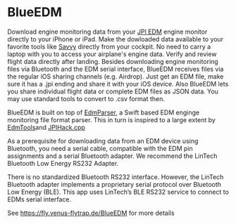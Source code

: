 # BlueEDM


Download engine monitoring data from your [JPI EDM](https://www.jpinstruments.com) engine monitor directly to your iPhone or iPad. Make the dowloaded data available to your favorite tools like [Savvy](https://www.savvyaviation.com) directly from your cockpit. No need to carry a laptop with you to access your airplane's engine data. Verify and review flight data directly after landing. Besides downloading engine monitoring files via Bluetooth and the EDM serial interface, BlueEDM receives files via the regular iOS sharing channels (e.g. Airdrop). Just get an EDM file, make sure it has a .jpi ending and share it with your iOS device.
Also BlueEDM lets you share individual flight data or complete EDM files as JSON data. You may use standard tools to convert to .csv format then.

BlueEDM is built on top of [EdmParser](https://github.com/staski/EdmParser), a Swift based EDM enginge monitoring file format parser. This in turn is inspired to a large extent by [EdmTools](https://github.com/wannamak/edmtools)and [JPIHack.cpp](https://www.geocities.ws/jpihack/jpihackcpp.txt)

As a prerequisite for downloading data from an EDM device using Bluetooth, you need a serial cable, compatible with the EDM pin assignments and a serial Bluetooth adapter. We recommend the LinTech Bluetooth Low Energy RS232 Adapter.

There is no standardized Bluetooth RS232 interface. However, the LinTech Bluetooth adapter implements a proprietary serial protocol over Bluetooth Low Energy (BLE). This app uses LinTech’s BLE RS232 service to connect to EDMs serial interface.

See https://fly.venus-flytrap.de/BlueEDM for more details

